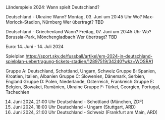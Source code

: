 Länderspiele 2024: Wann spielt Deutschland?

Deutschland - Ukraine
Wann? Montag, 03. Juni um 20:45 Uhr
Wo? Max-Morlock-Stadion, Nürnberg
Wer übertragt? TBD

Deutschland - Griechenland
Wann? Freitag, 07. Juni um 20:45 Uhr
Wo? Borussia-Park, Mönchengladbach
Wer übertragt? TBD

Euro: 14. Juni - 14. Juli 2024

Spielplan
https://sport.sky.de/fussball/artikel/em-2024-in-deutschland-spielplan-uebertragung-tickets-stadien/12897519/34240?wkz=WOSRA1

Gruppe A: Deutschland, Schottland, Ungarn, Schweiz
Gruppe B: Spanien, Kroatien, Italien, Albanien
Gruppe C: Slowenien, Dänemark, Serbien, England
Gruppe D: Polen, Niederlande, Österreich, Frankreich
Gruppe E: Belgien, Slowakei, Rumänien, Ukraine
Gruppe F: Türkei, Georgien, Portugal, Tschechien

14. Juni 2024,	21:00 Uhr	Deutschland - Schottland	(München,	ZDF)
19. Juni 2024,	18:00 Uhr	Deutschland - Ungarn	(Stuttgart,	ARD)
23. Juni 2024,	21:00 Uhr	Deutschland - Schweiz	(Frankfurt am Main,	ARD)
